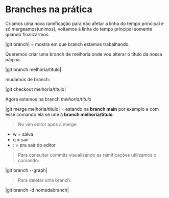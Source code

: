 # Branches na prática

 Criamos uma nova ramificação para não afetar a linha do tempo principal e só mergeamos(unimos), voltamos á linha do tempo principal somente quando finalizarmos.

 |git branch| = mostra em que branch estamos trabalhando.

 Queremos criar uma branch de melhoria onde vou alterar o título da nossa página.

 |git branch melhoria/titulo|

 mudamos de branch:

 |git checkout melhoria/titulo|

 Agora estamos na branch *melhoria/titulo*

 |git merge melhoria/titulo| = estando na **branch main** por exemplo e com esse comando ela se une a **branch melhoria/titulo**.

> No vim editor após a merge:

- w = salva
- q = sair
- : = pra sair do editor 

> Para consultar commits visualizando as ramificações utilizamos o comando:

 |git branch --graph|

> Para deletar uma branch:
  
 |git branch -d nomedabranch|
